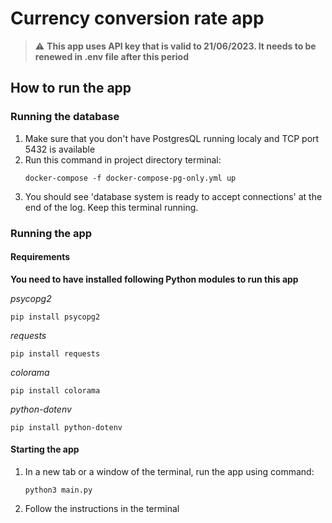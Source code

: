 # Currency conversion rate app

> :warning: **This app uses API key that is valid to 21/06/2023. It needs to be renewed in .env file after this period**

## How to run the app
### Running the database
1. Make sure that you don't have PostgresQL running localy and TCP port 5432 is available
2. Run this command in project directory terminal:
    ```
    docker-compose -f docker-compose-pg-only.yml up
    ```
3. You should see 'database system is ready to accept connections' at the end of the log. Keep this terminal running.

### Running the app

#### Requirements
**You need to have installed following Python modules to run this app**<br>

_psycopg2_
```
pip install psycopg2
```

_requests_
```
pip install requests
```

_colorama_
```
pip install colorama
```

_python-dotenv_
```
pip install python-dotenv
```
#### Starting the app
1. In a new tab or a window of the terminal, run the app using command:
    ```
    python3 main.py
    ```
2. Follow the instructions in the terminal